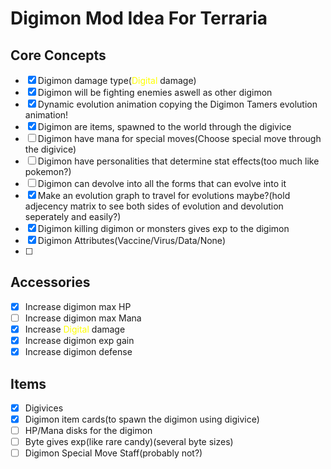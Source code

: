 # Digimon Mod Idea For Terraria

## Core Concepts
- [x] Digimon damage type(<span style="color:yellow">Digital</span> damage)
- [x] Digimon will be fighting enemies aswell as other digimon
- [x] Dynamic evolution animation copying the Digimon Tamers evolution animation!
- [x] Digimon are items, spawned to the world through the digivice
- [ ] Digimon have mana for special moves(Choose special move through the digivice)
- [ ] Digimon have personalities that determine stat effects(too much like pokemon?)
- [ ] Digimon can devolve into all the forms that can evolve into it
- [x] Make an evolution graph to travel for evolutions maybe?(hold adjecency matrix to see both sides of evolution and devolution seperately and easily?)
- [x] Digimon killing digimon or monsters gives exp to the digimon
- [x] Digimon Attributes(Vaccine/Virus/Data/None)
- [ ] 

## Accessories
- [x] Increase digimon max HP
- [ ] Increase digimon max Mana
- [x] Increase <span style="color:yellow">Digital</span> damage
- [x] Increase digimon exp gain
- [x] Increase digimon defense

## Items
- [x] Digivices
- [x] Digimon item cards(to spawn the digimon using digivice)
- [ ] HP/Mana disks for the digimon
- [ ] Byte gives exp(like rare candy)(several byte sizes)
- [ ] Digimon Special Move Staff(probably not?)
